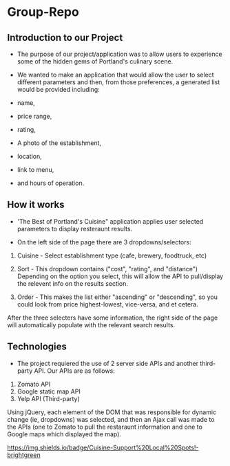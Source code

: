 # Group-Repo

## Introduction to our Project

* The purpose of our project/application was to allow users to experience some of the hidden gems of Portland's culinary scene. 

* We wanted to make an application that would allow the user to select different parameters and then, from those preferences, a generated list would be provided including: 

* name, 
* price range, 
* rating,
* A photo of the establishment, 
* location,
* link to menu,
* and hours of operation.

## How it works

* 'The Best of Portland's Cuisine" application applies user selected parameters to display resteraunt results.

* On the left side of the page there are 3 dropdowns/selectors:

 1. Cuisine - Select establishment type (cafe, brewery, foodtruck, etc)
 2. Sort - This dropdown contains ("cost", "rating", and "distance")
 Depending on the option you select, this will allow the API to pull/display the relevent info on the results section.

 3. Order - This makes the list either "ascending" or "descending", so you could look from price highest-lowest, vice-versa, and et cetera.

 After the three selecters have some information, the right side of the page will automatically populate with the relevant search results.         



## Technologies

* The project requiered the use of 2 server side APIs and another third-party API. Our APIs are as follows:

1. Zomato API
2. Google static map API
3. Yelp API (Third-party)

Using jQuery, each element of the DOM that was responsible for dynamic change (ie, dropdowns) was selected, and then an Ajax call was made to the APIs (one to Zomato to pull the restaraunt information and one to Google maps which displayed the map).

https://img.shields.io/badge/Cuisine-Support%20Local%20Spots!-brightgreen
